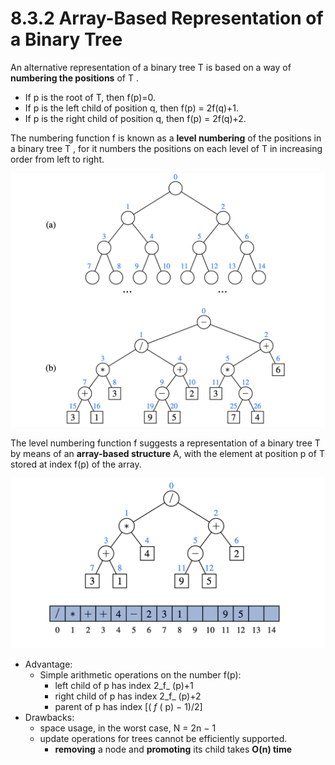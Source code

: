 # 8.3.2 Array-Based Representation of a Binary Tree

An alternative representation of a binary tree T is based on a way of **numbering the positions** of T .

* If p is the root of T, then f\(p\)=0.
* If p is the left child of position q, then f\(p\) = 2f\(q\)+1. 
* If p is the right child of position q, then f\(p\) = 2f\(q\)+2.

The numbering function f is known as a **level numbering** of the positions in a binary tree T , for it numbers the positions on each level of T in increasing order from left to right.

![Binary tree level numbering: \(a\) general scheme; \(b\) an example.](../.gitbook/assets/jie-ping-20210709-shang-wu-11.18.52.png)

The level numbering function f suggests a representation of a binary tree T by means of an **array-based structure** A, with the element at position p of T stored at index f\(p\) of the array.

![Representation of a binary tree by means of an array](../.gitbook/assets/jie-ping-20210709-shang-wu-11.20.24.png)

* Advantage:
  * Simple arithmetic operations on the number f\(p\): 
    * left child of p has index 2_f_ \(p\)+1
    * right child of p has index 2_f_ \(p\)+2
    * parent of p has index \[\( _f_ \( p\) − 1\)/2\]
* Drawbacks:
  * space usage, in the worst case, N = 2n − 1
  * update operations for trees cannot be efficiently supported.
    * **removing** a node and **promoting** its child takes **O\(n\) time**





